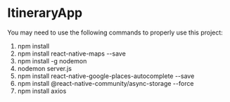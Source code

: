 # ItineraryApp

You may need to use the following commands to properly use this project:

1) npm install
2) npm install react-native-maps --save
3) npm install -g nodemon
4) nodemon server.js
5) npm install react-native-google-places-autocomplete --save
6) npm install @react-native-community/async-storage --force
7) npm install axios
